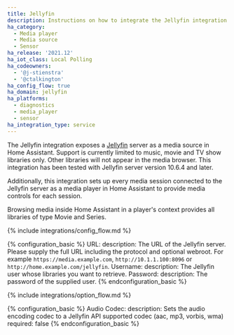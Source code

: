 ```yaml
---
title: Jellyfin
description: Instructions on how to integrate the Jellyfin integration into Home Assistant.
ha_category:
  - Media player
  - Media source
  - Sensor
ha_release: '2021.12'
ha_iot_class: Local Polling
ha_codeowners:
  - '@j-stienstra'
  - '@ctalkington'
ha_config_flow: true
ha_domain: jellyfin
ha_platforms:
  - diagnostics
  - media_player
  - sensor
ha_integration_type: service
---
```


The Jellyfin integration exposes a [Jellyfin](https://jellyfin.org/) server as a media source in Home Assistant.
Support is currently limited to music, movie and TV show libraries only. Other libraries will not appear in the media browser. This integration has been tested with Jellyfin server version 10.6.4 and later.

Additionally, this integration sets up every media session connected to the Jellyfin
server as a media player in Home Assistant to provide media controls for each session.

Browsing media inside Home Assistant in a player's context provides all libraries
of type Movie and Series.

{% include integrations/config_flow.md %}

{% configuration_basic %}
URL:
  description: The URL of the Jellyfin server. Please supply the full URL including the protocol and optional webroot. For example `https://media.example.com`, `http://10.1.1.100:8096` or `http://home.example.com/jellyfin`.
Username:
  description: The Jellyfin user whose libraries you want to retrieve.
Password:
  description: The password of the supplied user.
{% endconfiguration_basic %}

{% include integrations/option_flow.md %}

{% configuration_basic %}
Audio Codec:
  description: Sets the audio encoding codec to a Jellyfin API supported codec (aac, mp3, vorbis, wma)
  required: false
{% endconfiguration_basic %}
